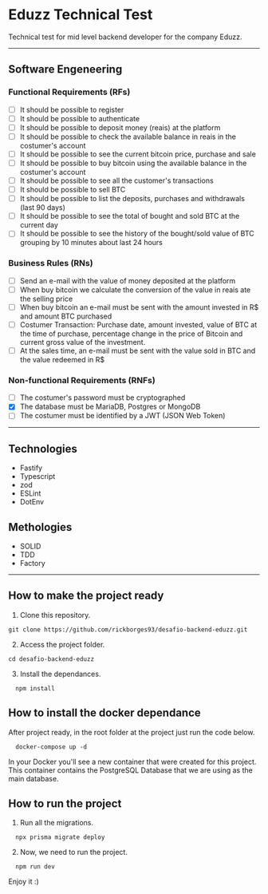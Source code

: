 # Eduzz Technical Test
 Technical test for mid level backend developer for the company Eduzz.

---

## Software Engeneering

### Functional Requirements (RFs)
- [ ] It should be possible to register
- [ ] It should be possible to authenticate
- [ ] It should be possible to deposit money (reais) at the platform
- [ ] It should be possible to check the available balance in reais in the costumer's account
- [ ] It should be possible to see the current bitcoin price, purchase and sale
- [ ] It should be possible to buy bitcoin using the available balance in the costumer's account
- [ ] It should be possible to see all the customer's transactions 
- [ ] It should be possible to sell BTC
- [ ] It should be possible to list the deposits, purchases and withdrawals (last 90 days)
- [ ] It should be possible to see the total of bought and sold BTC at the current day
- [ ] It should be possible to see the history of the bought/sold value of BTC grouping by 10 minutes about last 24 hours

### Business Rules (RNs)
- [ ] Send an e-mail with the value of money deposited at the platform 
- [ ] When buy bitcoin we calculate the conversion of the value in reais ate the selling price 
- [ ] When buy bitcoin an e-mail must be sent with the amount invested in R$ and amount BTC purchased
- [ ] Costumer Transaction: Purchase date, amount invested, value of BTC at the time of purchase, percentage change in the price of Bitcoin and current gross value of the investment.
- [ ] At the sales time, an e-mail must be sent with the value sold in BTC and the value redeemed in R$

### Non-functional Requirements (RNFs)
- [ ] The costumer's password must be cryptographed
- [x] The database must be MariaDB, Postgres or MongoDB
- [ ] The costumer must be identified by a JWT (JSON Web Token)

---

## Technologies
- Fastify
- Typescript
- zod
- ESLint
- DotEnv

## Methologies
- SOLID
- TDD
- Factory

---
## How to make the project ready

1. Clone this repository.

```
git clone https://github.com/rickborges93/desafio-backend-eduzz.git
```

2. Access the project folder.

```
cd desafio-backend-eduzz
```

3. Install the dependances.
```
  npm install
```


## How to install the docker dependance

After project ready, in the root folder at the project just run the code below.

```
  docker-compose up -d
```

In your Docker you'll see a new container that were created for this project. This container contains the PostgreSQL Database that we are using as the main database.

## How to run the project

1. Run all the migrations.

```
  npx prisma migrate deploy
```

2. Now, we need to run the project.

```
  npm run dev
```

Enjoy it :)